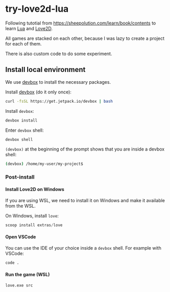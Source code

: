 # try-love2d-lua

Following tutotial from <https://sheepolution.com/learn/book/contents> to learn
[Lua](https://www.lua.org/) and [Love2D](https://love2d.org/).

All games are stacked on each other, because I was lazy to create a project for each of them.

There is also custom code to do some experiment.

## Install local environment

We use [devbox](https://www.jetify.com/devbox) to install the necessary packages.

Install [devbox](https://www.jetify.com/docs/devbox/quickstart/) (do it only once):

```sh
curl -fsSL https://get.jetpack.io/devbox | bash
```

Install `devbox`:

```sh
devbox install
```

Enter `devbox` shell:

```sh
devbox shell
```

`(devbox)` at the beginning of the prompt shows that you are inside a devbox
shell:

```sh
(devbox) /home/my-user/my-project$
```

### Post-install

#### Install Love2D on Windows

If you are using WSL, we need to install it on Windows and make it available from the WSL.

On Windows, install `love`:

```powershell
scoop install extras/love
```

#### Open VSCode

You can use the IDE of your choice inside a `devbox` shell. For example with
VSCode:

```sh
code .
```

#### Run the game (WSL)

```sh
love.exe src
```
